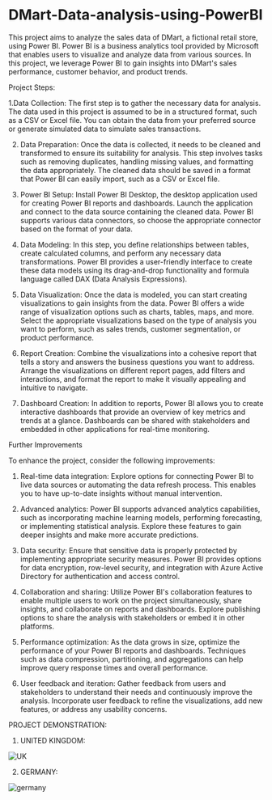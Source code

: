 # DMart-Data-analysis-using-PowerBI

This project aims to analyze the sales data of DMart, a fictional retail store, using Power BI. Power BI is a business analytics tool provided by Microsoft that enables users to visualize and analyze data from various sources. In this project, we leverage Power BI to gain insights into DMart's sales performance, customer behavior, and product trends.

Project Steps:

1.Data Collection: The first step is to gather the necessary data for analysis. The data used in this project is assumed to be in a structured format, such as a CSV or Excel file. You can obtain the data from your preferred source or generate simulated data to simulate sales transactions.

2. Data Preparation: Once the data is collected, it needs to be cleaned and transformed to ensure its suitability for analysis. This step involves tasks such as removing duplicates, handling missing values, and formatting the data appropriately. The cleaned data should be saved in a format that Power BI can easily import, such as a CSV or Excel file.

3. Power BI Setup: Install Power BI Desktop, the desktop application used for creating Power BI reports and dashboards. Launch the application and connect to the data source containing the cleaned data. Power BI supports various data connectors, so choose the appropriate connector based on the format of your data.

4. Data Modeling: In this step, you define relationships between tables, create calculated columns, and perform any necessary data transformations. Power BI provides a user-friendly interface to create these data models using its drag-and-drop functionality and formula language called DAX (Data Analysis Expressions).

5. Data Visualization: Once the data is modeled, you can start creating visualizations to gain insights from the data. Power BI offers a wide range of visualization options such as charts, tables, maps, and more. Select the appropriate visualizations based on the type of analysis you want to perform, such as sales trends, customer segmentation, or product performance.

6. Report Creation: Combine the visualizations into a cohesive report that tells a story and answers the business questions you want to address. Arrange the visualizations on different report pages, add filters and interactions, and format the report to make it visually appealing and intuitive to navigate.

7. Dashboard Creation: In addition to reports, Power BI allows you to create interactive dashboards that provide an overview of key metrics and trends at a glance. Dashboards can be shared with stakeholders and embedded in other applications for real-time monitoring.

Further Improvements

To enhance the project, consider the following improvements:

1. Real-time data integration: Explore options for connecting Power BI to live data sources or automating the data refresh process. This enables you to have up-to-date insights without manual intervention.

2. Advanced analytics: Power BI supports advanced analytics capabilities, such as incorporating machine learning models, performing forecasting, or implementing statistical analysis. Explore these features to gain deeper insights and make more accurate predictions.

3. Data security: Ensure that sensitive data is properly protected by implementing appropriate security measures. Power BI provides options for data encryption, row-level security, and integration with Azure Active Directory for authentication and access control.

4. Collaboration and sharing: Utilize Power BI's collaboration features to enable multiple users to work on the project simultaneously, share insights, and collaborate on reports and dashboards. Explore publishing options to share the analysis with stakeholders or embed it in other platforms.

5. Performance optimization: As the data grows in size, optimize the performance of your Power BI reports and dashboards. Techniques such as data compression, partitioning, and aggregations can help improve query response times and overall performance.

6. User feedback and iteration: Gather feedback from users and stakeholders to understand their needs and continuously improve the analysis. Incorporate user feedback to refine the visualizations, add new features, or address any usability concerns.



PROJECT DEMONSTRATION: 

1. UNITED KINGDOM:


![UK](https://github.com/Keshav25-2002/DMart-Data-analysis-using-PowerBI/assets/85608027/da6000dd-1564-4e02-8c27-68aadd7e0154)


2. GERMANY:


![germany](https://github.com/Keshav25-2002/DMart-Data-analysis-using-PowerBI/assets/85608027/02e59898-9195-4a43-b4d6-8c3afd4b4276)
